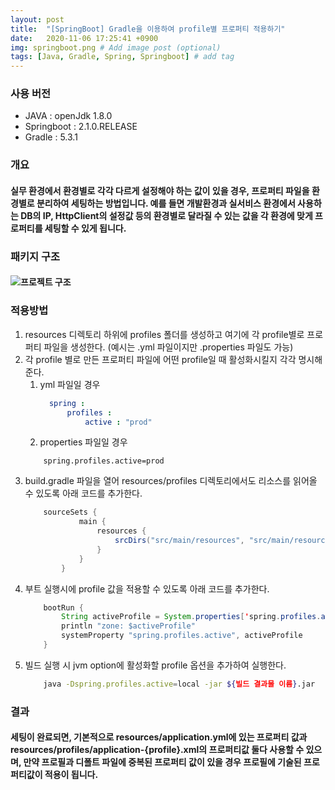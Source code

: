 ```yaml
---
layout: post
title:  "[SpringBoot] Gradle을 이용하여 profile별 프로퍼티 적용하기"
date:   2020-11-06 17:25:41 +0900
img: springboot.png # Add image post (optional)
tags: [Java, Gradle, Spring, Springboot] # add tag
---
```

### 사용 버전
- JAVA : openJdk 1.8.0 
- Springboot : 2.1.0.RELEASE
- Gradle : 5.3.1

### 개요
#### 실무 환경에서 환경별로 각각 다르게 설정해야 하는 값이 있을 경우, 프로퍼티 파일을 환경별로 분리하여 세팅하는 방법입니다. 예를 들면 개발환경과 실서비스 환경에서 사용하는 DB의 IP, HttpClient의 설정값 등의 환경별로 달라질 수 있는 값을 각 환경에 맞게 프로퍼티를 세팅할 수 있게 됩니다.

### 패키지 구조
#### ![프로젝트 구조]({{site.baseurl}}/assets/img/project_structure.png)

### 적용방법

1. resources 디렉토리 하위에 profiles 폴더를 생성하고 여기에 각 profile별로 프로퍼티 파일을 생성한다. (예시는 .yml 파일이지만 .properties 파일도 가능)
1. 각 profile 별로 만든 프로퍼티 파일에 어떤 profile일 때 활성화시킬지 각각 명시해준다.
	1. yml 파일일 경우
    	~~~ yaml
          spring : 
              profiles :
                  active : "prod"
     	~~~
    1. properties 파일일 경우
      ~~~ 
          spring.profiles.active=prod
      ~~~
1. build.gradle 파일을 열어 resources/profiles 디렉토리에서도 리소스를 읽어올 수 있도록 아래 코드를 추가한다.
	~~~ java
    	sourceSets {
                main {
                    resources {
                        srcDirs("src/main/resources", "src/main/resources/profiles")
                    }
                }
            }
    ~~~
1. 부트  실행시에 profile 값을 적용할 수 있도록 아래 코드를 추가한다.
	~~~ java
    	bootRun {
    		String activeProfile = System.properties['spring.profiles.active']
    		println "zone: $activeProfile"
    		systemProperty "spring.profiles.active", activeProfile
		}
    ~~~
1. 빌드 실행 시 jvm option에 활성화할 profile 옵션을 추가하여 실행한다.
	~~~ bash
    	java -Dspring.profiles.active=local -jar ${빌드 결과물 이름}.jar
    ~~~
   
### 결과
#### 세팅이 완료되면, 기본적으로 resources/application.yml에 있는 프로퍼티 값과 resources/profiles/application-{profile}.xml의 프로퍼티값 둘다 사용할 수 있으며, 만약 프로필과 디폴트 파일에 중복된 프로퍼티 값이 있을 경우 프로필에 기술된 프로퍼티값이 적용이 됩니다.
   
